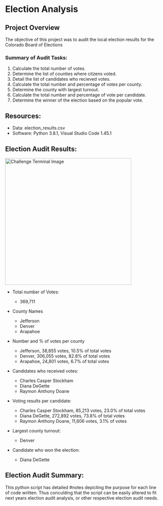 # Election Analysis

## Project Overview
The objective of this project was to audit the local election results for the Colorado Board of Elections

### Summary of Audit Tasks:
1. Calculate the total number of votes.
2. Determine the list of counties where citzens voted.
3. Detail the list of candidates who recieved votes.
4. Calculate the total number and percentage of votes per county.
5. Determine the county with largest turnout.
6. Calculate the total number and percentage of vote per candidate.
7. Determine the winner of the election based on the popular vote.

## Resources:
- Data: election_results.csv
- Software: Python 3.8.1, Visual Studio Code 1.45.1

## Election Audit Results:

<img width="407" alt="Challenge Terminal Image" src="https://user-images.githubusercontent.com/77044730/110277702-d41d0300-7fa3-11eb-9b90-a6f6d2fa80a1.PNG">

- Total number of Votes:
    - 369,711
- County Names
    - Jefferson
    - Denver
    - Arapahoe
    
 - Number and % of votes per county
    - Jefferson, 38,855 votes, 10.5% of total votes
    - Denver, 306,055 votes, 82.8% of total votes
    - Arapahoe, 24,801 votes, 6.7% of total votes

- Candidates who received votes:
    - Charles Casper Stockham
    - Diana DeGette
    - Raymon Anthony Doane
    
- Voting results per candidate:
    - Charles Casper Stockham, 85,213 votes, 23.0% of total votes
    - Diana DeGette, 272,892 votes, 73.8% of total votes
    - Raymon Anthony Doane, 11,606 votes, 3.1% of votes
    
 - Largest county turnout:
    - Denver
    
- Candidate who won the election:
    - Diana DeGette

## Election Audit Summary:
This python script has detailed #notes depicting the purpose for each line of code written.  Thus conculding that the script can be easily altered to fit next years election audit analysis, or other respective election audit needs.
